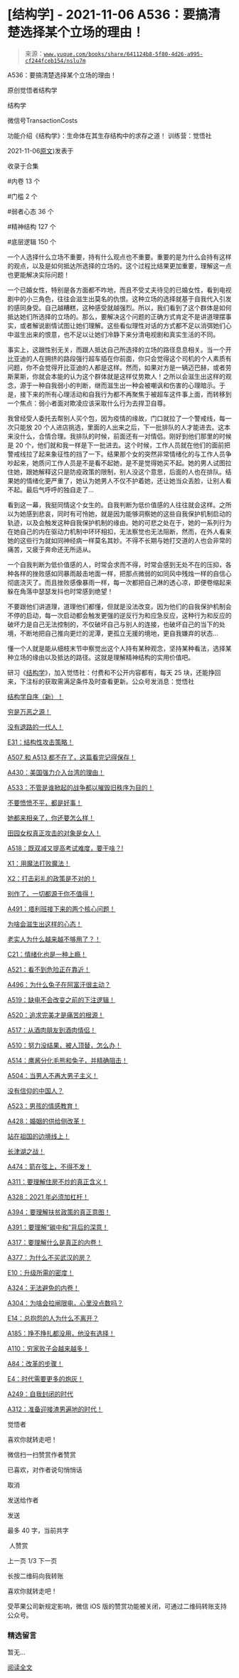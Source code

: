 # [结构学] - 2021-11-06 A536：要搞清楚选择某个立场的理由！

> 来源：[`www.yuque.com/books/share/641124b8-5f80-4d26-a995-cf244fceb154/nslu7m`](https://www.yuque.com/books/share/641124b8-5f80-4d26-a995-cf244fceb154/nslu7m)



A536：要搞清楚选择某个立场的理由！ 

原创觉悟者结构学 

结构学 

微信号TransactionCosts 

功能介绍《结构学》：生命体在其生存结构中的求存之道！ 训练营：觉悟社 

2021-11-06[原文](https://mp.weixin.qq.com/s?__biz=MzIzMDYwOTM0Mg==&mid=2247486625&idx=1&sn=d912b3072ecb02afd21d879d9d5832a4&chksm=e8b19470dfc61d6640b33c66a460aded101ab5150ad0b81f281e88e3dfb1e9b5134b7e4e7097#rd))发表于 

收录于合集 

#内卷 13 个 

#门槛 2 个 

#弱者心态 36 个 

#精神结构 127 个 

#底层逻辑 150 个 

一个人选择什么立场不重要，持有什么观点也不重要。重要的是为什么会持有这样的观点，以及是如何抵达所选择的立场的。这个过程比结果更加重要，理解这一点也更能解决实际问题！ 

一个已婚女性，特别是各方面都不咋地，而且不受丈夫待见的已婚女性，看到电视剧中的小三角色，往往会滋生出莫名的仇恨。这种立场的选择就基于自我代入引发的感同身受。自己越糟糕，这种感受就越强烈。所以，我们看到了这个群体是如何抵达她们所选择的立场的。那么，要解决这个问题的正确方式肯定不是讲道理摆事实，或者解说剧情试图让她们理解。这些看似理性对话的方式都不足以消弭她们心中滋生出来的恨意，也不足以让她们冷静下来分清电视剧和真实生活的不同。 

事实上，这跟性别无关，而跟人抵达自己所选择的立场的路径息息相关。当一个开比亚迪的人在拥挤的路段强行超车插在你前面，你只会觉得这个司机的个人素质有问题，你不会觉得开比亚迪的人都是这样。然而，如果对方是一辆迈巴赫，或者劳斯莱斯，你就会本能的认为这个群体就是这样仗势欺人！之所以会滋生出这样的观念，源于一种自我弱小的判断，继而滋生出一种会被嘲讽和伤害的心理暗示。于是，接下来的所有心理活动和自我行为都不再聚焦于被超车这件事上面，而转移到一个焦点：弱小者面对欺凌应该采取什么行为去捍卫自尊。 

我曾经受人委托去帮别人买个包，因为疫情的缘故，门口就拉了一个警戒线，每一次只能放 20 个人进店挑选，里面的人出来之后，下一批排队的人才能进去。这本来没什么，合情合理。我排队的时候，前面还有一对情侣。刚好到他们那里的时候是 20 个，他们就和我一样是下一批进去。这个时候，工作人员就在他们的面前把警戒线拉了起来象征性的挡了一下。结果那个女的突然非常情绪化的与工作人员争吵起来，她质问工作人员是不是看不起她，是不是觉得她买不起。她的男人试图拉住她，跟她解释这只是防疫政策的限制，别人没这个意思，后面的人也在排队。结果她的情绪化更严重了，她认为她男人不仅不护着她，还让她当众丢脸，让别人看不起。最后气呼呼的独自走了… 

看到这一幕，我挺同情这个女生的。自我判断为低价值感的人往往就会这样。之所以为她感到悲哀，同时有可怜她，就是因为能够洞察她的这些自我保护机制启动的轨迹，以及会触发这种自我保护机制的缘由。她的可悲之处在于，她的一系列行为在她自己的内在驱动力机制中环环相扣，无法察觉也无法阻断，然而，在外人看来她的这些行为就如同神经病一样莫名其妙。不得不长期与她打交道的人也会非常的痛苦，又疲于奔命还无所适从。 

一个自我判断为低价值感的人，时常会求而不得，时常会感到无处不在的压抑，各种各样的挫败感如同暴雨敲击地面一样，把那点微弱的如同风中残烛一样的自信心彻底浇灭了。而且挫败感像暴雨一样，每一次都把自己淋的透心凉，即便卷缩起来躲在角落中瑟瑟发抖也时常感到绝望！ 

不要跟他们讲道理，道理他们都懂，但就是没法改变。因为他们的自我保护机制会不停的启动，每一次启动都会触发更强的逆反行为和应急反应，这种行为和反应的破坏力是自己无法控制的，不仅破坏自己与别人的连接，也破坏自己的当下的处境，不断地把自己推向更烂的泥潭，更孤立无援的境地，更自我嫌弃的状态… 

懂一个人就是能从细枝末节中察觉出这个人持有某种观念，坚持某种看法，选择某种立场的缘由以及抵达的路径。这就是理解精神结构的实用价值吧。 

研习《[结构学](https://mp.weixin.qq.com/mp/appmsgalbum?action=getalbum&album_id=1318317199878225920&__biz=MzAxNDk1NjI2Mw==#wechat_redirect)》，加入觉悟社：付费和不公开内容都有，每天 25 块，还能挣回来，下注标的获取需满足条件及时查看更新。公众号发消息：觉悟社  



[结构学自序（新）！](http://mp.weixin.qq.com/s?__biz=MzIzMDYwOTM0Mg==&mid=2247485283&idx=1&sn=aa2b8554b8e5040f8f959636feaa06a3&chksm=e8b19fb2dfc616a430aa381b8da0815311244e694a69809cd92d0602ac34cfe5f1f419b3745e&scene=21#wechat_redirect) 

[穷是万恶之源！](http://mp.weixin.qq.com/s?__biz=MzAxNDk1NjI2Mw==&mid=2247483823&idx=1&sn=e54ebe9891b302dc0bf1815c76ccf8b7&chksm=9b8a2227acfdab31a05e273addd9159d4b8263d58d3c58bf214841c8189157519719c3427306&scene=21#wechat_redirect) 

[没有退路的一代人！](http://mp.weixin.qq.com/s?__biz=MzAxNDk1NjI2Mw==&mid=2247486533&idx=1&sn=a0d5cce0656aad467148e0642eb85a00&chksm=9b8a2fcdacfda6db79857186e953a089baf1fb678b2b071cf101c5a26e7fb9768474c94243ca&scene=21#wechat_redirect) 

[E31：结构性攻击策略！](http://mp.weixin.qq.com/s?__biz=MzAxNDk1NjI2Mw==&mid=2247487410&idx=1&sn=6e59797f650adcb4a1813a29786dd9e7&chksm=9b8a2c3aacfda52ceca29caeaf4074cd66b697ce845b6edb2490fd4543657f26019540766257&scene=21#wechat_redirect) 

[A507 和 A513 都不在了，这篇看完记得保存！](http://mp.weixin.qq.com/s?__biz=MzIzMDYwOTM0Mg==&mid=2247486598&idx=1&sn=643ad77a60e4fb7e40dcea6e4585c39a&chksm=e8b19457dfc61d4126c656d773feb6d26d516889077a4f3b8755cf1ee4b0fe2a592b8409dfd8&scene=21#wechat_redirect) 

[A430：美国强力介入台湾的理由！](http://mp.weixin.qq.com/s?__biz=MzIzMDYwOTM0Mg==&mid=2247486587&idx=1&sn=e14d4403bb13c441596f09add1b5f27c&chksm=e8b194aadfc61dbcab0c1d70249910161f8c77b0163ac8278dfe5c2f817d2bb2a3ac3e7ddf89&scene=21#wechat_redirect) 

[A533：不管是谁掀起的战争都以摧毁旧秩序为目的！](http://mp.weixin.qq.com/s?__biz=MzIzMDYwOTM0Mg==&mid=2247486606&idx=1&sn=3d91850ed863d4eccccce8fbd3ae73c6&chksm=e8b1945fdfc61d4934be74c7a252c4bdb2a895c55dd781dd2aa4249482180ddbc6b5c1e2f63d&scene=21#wechat_redirect) 

[不要愤愤不平，都是好事！](http://mp.weixin.qq.com/s?__biz=MzAxNDk1NjI2Mw==&mid=2247487130&idx=1&sn=b21138d85455f5692aaf039038c78342&chksm=9b8a2d12acfda404a2b67fe4d446ee0f2805ad64a8b8004902934600fd731191e140df6ac19a&scene=21#wechat_redirect) 

[她都来相亲了，你还要怎么样！](http://mp.weixin.qq.com/s?__biz=MzAxNDk1NjI2Mw==&mid=2247486952&idx=1&sn=698aec6916d2eca5e758c25c4c634346&chksm=9b8a2e60acfda776b80a4f2f0d5c2fe4921fc821cdf029fa9d2fdc52fd708fc5a0b980d5d3d0&scene=21#wechat_redirect) 

[田园女权真正攻击的对象是女人！](http://mp.weixin.qq.com/s?__biz=MzIzMDYwOTM0Mg==&mid=2247486412&idx=1&sn=5dd3e8b2a759838d739e6d61ebab2eab&chksm=e8b1931ddfc61a0bf6f81cd2a9a9232ea8ce86528a8eea66c6635180e8678b819ebb38b4cb86&scene=21#wechat_redirect) 

[A518：既双减又提高考试难度，要干啥？!](http://mp.weixin.qq.com/s?__biz=MzIzMDYwOTM0Mg==&mid=2247486528&idx=1&sn=837ef39e3c0b47ac84d5096690555ae7&chksm=e8b19491dfc61d87292daf575c1e7c95b3f0543f313b65c7ad4ab369603833704304ec7451d7&scene=21#wechat_redirect) 

[X1：用魔法打败魔法！](http://mp.weixin.qq.com/s?__biz=MzIzMDYwOTM0Mg==&mid=2247486542&idx=1&sn=0e26afc62c7171bb2132a86d6d3f349b&chksm=e8b1949fdfc61d893ec07610d457e7544bcaa90387ae31f0e0663645c744fcc69d27a74c44c4&scene=21#wechat_redirect) 

[X2：打击彩礼的政策是不对的！](http://mp.weixin.qq.com/s?__biz=MzIzMDYwOTM0Mg==&mid=2247486547&idx=1&sn=84cdf1a658ba1719848662f0e56f64e8&chksm=e8b19482dfc61d944c77148828ddf9718b3690f306319be04eb791b403f7fa68f9a9b13857b0&scene=21#wechat_redirect) 

[别作了，一切都源于你不值得！](http://mp.weixin.qq.com/s?__biz=MzAxNDk1NjI2Mw==&mid=2247487357&idx=1&sn=3df05b7beafcc5bc3a2a8b13a35a83f3&chksm=9b8a2cf5acfda5e3d08ca0ed106138607bcb749c1d75aa618e5379a3266e27cdacc314e9b9a8&scene=21#wechat_redirect) 

[A491：塔利班接下来的两个核心问题！](http://mp.weixin.qq.com/s?__biz=MzIzMDYwOTM0Mg==&mid=2247486219&idx=1&sn=8f77517f0244ba31f7eb28e2676e17cd&chksm=e8b193dadfc61acc6d9e6029653aac696f132efc24d3b28f983ba8e4ada269ac887e6165d837&scene=21#wechat_redirect) 

[为啥会滋生出这样的心态！](http://mp.weixin.qq.com/s?__biz=MzIzMDYwOTM0Mg==&mid=2247486611&idx=1&sn=a50b553412de222c2fc124ef459569f8&chksm=e8b19442dfc61d54295ac1e94d6a860111a49140095d3736cfd81788fe5188d3a4a6459d0daa&scene=21#wechat_redirect) 

[老实人为什么越来越不够用了？！](http://mp.weixin.qq.com/s?__biz=MzIzMDYwOTM0Mg==&mid=2247486582&idx=1&sn=1ae20a12fabf1225eae6c377cfb3aecc&chksm=e8b194a7dfc61db11d36bc46de055758243192309ff5d6415ef90b8cd88f40a3bdde824f1ad8&scene=21#wechat_redirect) 

[C21：情绪化也是一种上瘾！](http://mp.weixin.qq.com/s?__biz=MzIzMDYwOTM0Mg==&mid=2247486574&idx=1&sn=d80ed31659baba4804658e4c68e0e024&chksm=e8b194bfdfc61da9f5bac329b4ead9a43beef94bfe4eaf5085abfe1a2a6ad435194e7405aec8&scene=21#wechat_redirect) 

[A521：看不到危险正在靠近！](http://mp.weixin.qq.com/s?__biz=MzIzMDYwOTM0Mg==&mid=2247486519&idx=1&sn=7520068e7c48a1681d579d115c2b86e8&chksm=e8b194e6dfc61df026b3e05bc3a7c14cd5a27fcb52592279d06186ac692d653c7f7c2b64f491&scene=21#wechat_redirect) 

[A496：为什么兔子在阿富汗很主动？](http://mp.weixin.qq.com/s?__biz=MzIzMDYwOTM0Mg==&mid=2247486278&idx=1&sn=40d09857088bebd3c70bec1c7a500f06&chksm=e8b19397dfc61a810125242c8e395330f934390eb50bd54053ecd3f31ddc91de4e429c0f693a&scene=21#wechat_redirect) 

[A519：缺电不会改变之前的下注逻辑！](http://mp.weixin.qq.com/s?__biz=MzIzMDYwOTM0Mg==&mid=2247486508&idx=1&sn=6fac0f23979fa74983528cb090ad205b&chksm=e8b194fddfc61deb6982573c047fb47cb7af702e87111a0498e1cdc4676b6baf3cc5143f9c92&scene=21#wechat_redirect) 

[A520：追求完美才是痛苦的根源！](http://mp.weixin.qq.com/s?__biz=MzIzMDYwOTM0Mg==&mid=2247486514&idx=1&sn=292fe5d187ae1a608bf27b41c0032170&chksm=e8b194e3dfc61df5349e9ce26712a8e2137ddccca9f0808bcecedbc3add382b226d67e3c73c4&scene=21#wechat_redirect) 

[A517：从酒肉朋友到酒肉情侣！](http://mp.weixin.qq.com/s?__biz=MzAxNDk1NjI2Mw==&mid=2247487217&idx=1&sn=5defa9de19a22d6bea269defa65b4b91&chksm=9b8a2d79acfda46fa1fe57755d52f85dba61aa31fdeed8e400ef0f92459388da9ae86b7b6273&scene=21#wechat_redirect) 

[A510：努力没结果，被人顶替，怎么办！](http://mp.weixin.qq.com/s?__biz=MzAxNDk1NjI2Mw==&mid=2247487202&idx=1&sn=c4c18c5c793a47e31cd7267152a78d1f&chksm=9b8a2d6aacfda47c47394eb5cbb97fc6233fb7258c0408026e518018a6af33da141b1b0a2bfa&scene=21#wechat_redirect) 

[A514：鹰酱分化毛熊和兔子，并精确阻击！](http://mp.weixin.qq.com/s?__biz=MzIzMDYwOTM0Mg==&mid=2247486421&idx=1&sn=c114599b4fd1016c7f539fca526fe91c&chksm=e8b19304dfc61a127301df6303aedbeace66275a179f7db025e56f2326917c273d443eab53e6&scene=21#wechat_redirect) 

[A504：当男人不再大男子主义！](http://mp.weixin.qq.com/s?__biz=MzAxNDk1NjI2Mw==&mid=2247487148&idx=1&sn=5151b292f8f882fe9f87aabf52be08df&chksm=9b8a2d24acfda432b5803c25c0c83a4cbfc80a7c83ffd044b72bedc5e32d9670054d861705cf&scene=21#wechat_redirect) 

[没有信仰的中国人？](http://mp.weixin.qq.com/s?__biz=MzIzMDYwOTM0Mg==&mid=2247486407&idx=1&sn=9a80a9025d4d375b279e55be877a62d8&chksm=e8b19316dfc61a00b5b914a5a63d952874bd62283d40c73574940eb7bfb73a25be2e8f2d82b3&scene=21#wechat_redirect) 

[A523：男孩的情感教育！](http://mp.weixin.qq.com/s?__biz=MzAxNDk1NjI2Mw==&mid=2247487376&idx=1&sn=5d96584d96ad74a16e506f7510e4ed3c&chksm=9b8a2c18acfda50ef9cae1d48340051088d305f520b065edf4255aceaa8504a652bab5137155&scene=21#wechat_redirect) 

[A428：婚姻的供给侧改革！](http://mp.weixin.qq.com/s?__biz=MzAxNDk1NjI2Mw==&mid=2247487396&idx=1&sn=d0b030e8b15fb0674d2bcf410c6a4036&chksm=9b8a2c2cacfda53aec0647dc06790f5924984aaf8da5e991aeeb3325c3f6c779830500b2454a&scene=21#wechat_redirect) 

[站在祖国的边境线上！](http://mp.weixin.qq.com/s?__biz=MzAxNDk1NjI2Mw==&mid=2247487351&idx=1&sn=b7df365f3edae84c70a217a3980eec93&chksm=9b8a2cffacfda5e96aaf41a024770d4efd047d412bfc119832a2b9c6da611f3d4dc2aebca7f1&scene=21#wechat_redirect) 

[长津湖之战！](http://mp.weixin.qq.com/s?__biz=MzIzMDYwOTM0Mg==&mid=2247486504&idx=1&sn=90042cc08e89e83d751f65972b6bb8cb&chksm=e8b194f9dfc61def8e62071d0834572bf5ce45175a4b24a14b21d2e113113aedc98b70ebcdb2&scene=21#wechat_redirect) 

[A474：箭在弦上，不得不发！](http://mp.weixin.qq.com/s?__biz=MzIzMDYwOTM0Mg==&mid=2247486092&idx=1&sn=d93b0ab35ba2828a708658dbd2e5ad9b&chksm=e8b1925ddfc61b4b12bc1b6a7e7e25a2fe7ff149b1c4f64810b2a5eefa97b8dc1bd1899dcf00&scene=21#wechat_redirect) 

[A311：要理解住房不炒的真正含义！](http://mp.weixin.qq.com/s?__biz=MzIzMDYwOTM0Mg==&mid=2247484959&idx=1&sn=090583ec50bfd9febec1de463c2672f6&chksm=e8b19ecedfc617d8629080f6745c8de013cfe875de26eef6767b2d5c10782650223ed15f807b&scene=21#wechat_redirect) 

[A328：2021 年必须加杠杆！](http://mp.weixin.qq.com/s?__biz=MzIzMDYwOTM0Mg==&mid=2247485087&idx=1&sn=24d72f6a71bddb8954a03be5db246538&chksm=e8b19e4edfc617587a8ae645885a89ab8c3c6f67730a026d9c7c9a94ab3051ca480302147fc0&scene=21#wechat_redirect) 

[A394：要理解扶贫政策的真正意图！](http://mp.weixin.qq.com/s?__biz=MzIzMDYwOTM0Mg==&mid=2247485502&idx=1&sn=fffb9911cefa626e6fbcb9c416c1eb98&chksm=e8b190efdfc619f9b0e42f3c3d5d79c17df1619bad2b1bddd6a482242b583ee46d8a79a245e6&scene=21#wechat_redirect) 

[A391：要理解“碳中和”背后的深意！](http://mp.weixin.qq.com/s?__biz=MzIzMDYwOTM0Mg==&mid=2247485475&idx=1&sn=a3620d306aa5fb9218ee4e542313dac4&chksm=e8b190f2dfc619e4f1e09e08dc340ca1095204432212fc8fef1554e306c03467e8eceb555a3a&scene=21#wechat_redirect) 

[A317：要理解什么是真正的内卷！](http://mp.weixin.qq.com/s?__biz=MzIzMDYwOTM0Mg==&mid=2247485061&idx=1&sn=ca29269a607917fc496e804188be831d&chksm=e8b19e54dfc617420d461820d8dd260c6fc1be85fb3e11bc1ebf0f9227e7be5ebb50f9ff2bdf&scene=21#wechat_redirect) 

[A377：为什么不买武汉的房？](http://mp.weixin.qq.com/s?__biz=MzIzMDYwOTM0Mg==&mid=2247485413&idx=1&sn=1f3339540496eb9e5ea109d8530f29dc&chksm=e8b19f34dfc6162225a694c1c2443d73b51bf6ca8dc53d4c18a30e6e2191e250967e711db589&scene=21#wechat_redirect) 

[E10：升级所需的密度！](http://mp.weixin.qq.com/s?__biz=MzIzMDYwOTM0Mg==&mid=2247485099&idx=1&sn=c2fa1a04227f737e7f4ac870e166877a&chksm=e8b19e7adfc6176c801943309a2ea0c3b9cfea7898e813326f25636dc91d0d0ab1e88a1d9865&scene=21#wechat_redirect) 

[A324：无法避免的内卷！](http://mp.weixin.qq.com/s?__biz=MzIzMDYwOTM0Mg==&mid=2247485349&idx=1&sn=8e4c86d17531099e093c77c02375468a&chksm=e8b19f74dfc61662844bb08edb73aeb0fd3bd77bd0924a6fe88dc48f0e94f879a528193b03d1&scene=21#wechat_redirect) 

[A304：为啥会拉闸限电，心里没点数吗？](http://mp.weixin.qq.com/s?__biz=MzIzMDYwOTM0Mg==&mid=2247484921&idx=1&sn=0f74dcad5b3cecf8e438493543b5457e&chksm=e8b19d28dfc6143eb8a9bdcdc8a57259580a9267ecea4e54032b9a803540f314e3c6a3cb50ca&scene=21#wechat_redirect) 

[E14：总抱怨的人为什么不离开？](http://mp.weixin.qq.com/s?__biz=MzIzMDYwOTM0Mg==&mid=2247484341&idx=1&sn=c266eb0136273f0b1219e0fd659daafc&chksm=e8b19b64dfc61272f157e1e17a76b2e83c6fd62a1beb78d60ea73a65463109b428cd9dd6ce7a&scene=21#wechat_redirect) 

[A185：挣不挣扎都没用，他没有选择！](http://mp.weixin.qq.com/s?__biz=MzIzMDYwOTM0Mg==&mid=2247484300&idx=1&sn=a46a73b22dfb72b1960fc1e76abae830&chksm=e8b19b5ddfc6124b953d1e3a48faecb8cd61848e12dc5a23b332b483f77066396fa8e1224a64&scene=21#wechat_redirect) 

[A110：穷家败子会越来越多！](http://mp.weixin.qq.com/s?__biz=MzIzMDYwOTM0Mg==&mid=2247484200&idx=1&sn=0948bd1a38f7653f59a4249ae31c9c4e&chksm=e8b19bf9dfc612ef8bc76f8b04b55f480c55800d2c93e31fca592fbacc1e60aefb9ec525ab08&scene=21#wechat_redirect) 

[A84：改革的步骤！](http://mp.weixin.qq.com/s?__biz=MzIzMDYwOTM0Mg==&mid=2247484098&idx=1&sn=8a28fd5dce47b485ed38e4f3cfdb7d05&chksm=e8b19a13dfc61305fde13511d297aa1d6b59184825c7998f338e7d5f36742e3c06c717d78fe8&scene=21#wechat_redirect) 

[E4：时代需要更多的炮灰！](http://mp.weixin.qq.com/s?__biz=MzIzMDYwOTM0Mg==&mid=2247485652&idx=1&sn=6df54d92a7247c8cbb56272fdc952a4d&chksm=e8b19005dfc61913d1225a5871ee63c23cacaf002209995e5a15fd3db4e99ee588aefcb592ef&scene=21#wechat_redirect) 

[A249：自我封闭的时代](http://mp.weixin.qq.com/s?__biz=MzIzMDYwOTM0Mg==&mid=2247485556&idx=1&sn=6f33efb76f9df6cb63cd03b95d655a51&chksm=e8b190a5dfc619b3924e612e5520191a4b2859a9555e886ba8acbc713b118c1f63b7b1a266ec&scene=21#wechat_redirect) 

[A312：准备迎接渣男遍地的时代！](http://mp.weixin.qq.com/s?__biz=MzIzMDYwOTM0Mg==&mid=2247485517&idx=1&sn=8abe0c9275dee114bbcfa8f63fc24cb0&chksm=e8b1909cdfc6198acfdf13a6752bf9f406e0628dec2f409a64fbaa44800094f16ab296359145&scene=21#wechat_redirect) 

觉悟者 

喜欢你就转走吧！ 

微信扫一扫赞赏作者赞赏 

已喜欢，对作者说句悄悄话 

取消 

发送给作者 

发送 

最多 40 字，当前共字 

 人赞赏 

上一页 1/3 下一页 

长按二维码向我转账 

喜欢你就转走吧！ 

受苹果公司新规定影响，微信 iOS 版的赞赏功能被关闭，可通过二维码转账支持公众号。 

### 精选留言 

暂无... 

[阅读全文](https://mp.weixin.qq.com/s/nIdk03JhgbTU-TDXQQQ39A#rd)